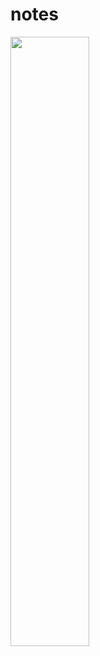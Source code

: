 # notes

<img src="https://github.com/mbayi-ios/notes/assets/91916741/b6e71800-cec8-43c8-b7ca-5db212aa97a1" width= "50%" />
